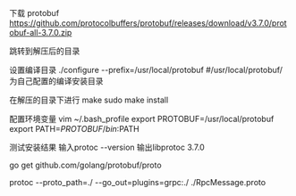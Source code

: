 下载 protobuf https://github.com/protocolbuffers/protobuf/releases/download/v3.7.0/protobuf-all-3.7.0.zip <p>

跳转到解压后的目录

设置编译目录 ./configure --prefix=/usr/local/protobuf #/usr/local/protobuf/ 为自己配置的编译安装目录

在解压的目录下进行 make sudo make install

配置环境变量 vim ~/.bash_profile export PROTOBUF=/usr/local/protobuf export PATH=$PROTOBUF/bin:$PATH

测试安装结果 输入protoc --version 输出libprotoc 3.7.0

go get github.com/golang/protobuf/proto

protoc --proto_path=./ --go_out=plugins=grpc:./ ./RpcMessage.proto